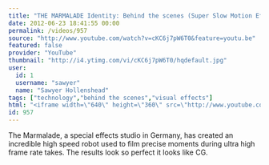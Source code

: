 ```yaml
---
title: "THE MARMALADE Identity: Behind the scenes (Super Slow Motion Effects That Look CGI)"
date: 2012-06-23 18:41:55 00:00
permalink: /videos/957
source: "http://www.youtube.com/watch?v=cKC6j7pW6T0&feature=youtu.be"
featured: false
provider: "YouTube"
thumbnail: "http://i4.ytimg.com/vi/cKC6j7pW6T0/hqdefault.jpg"
user:
  id: 1
  username: "sawyer"
  name: "Sawyer Hollenshead"
tags: ["technology","behind the scenes","visual effects"]
html: "<iframe width=\"640\" height=\"360\" src=\"http://www.youtube.com/embed/cKC6j7pW6T0?wmode=transparent&fs=1&feature=oembed\" frameborder=\"0\" allowfullscreen></iframe>"
id: 957
---
```


The Marmalade, a special effects studio in Germany, has created an incredible high speed robot used to film precise moments during ultra high frame rate takes. The results look so perfect it looks like CG.